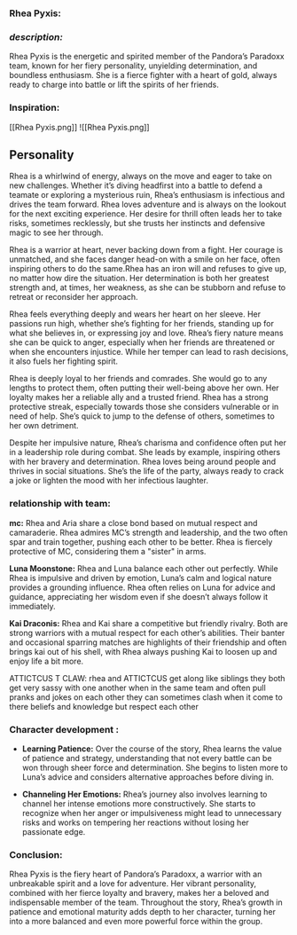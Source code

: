 ### **Rhea Pyxis:**
### *description:*
Rhea Pyxis is the energetic and spirited member of the Pandora’s Paradoxx team, known for her fiery personality, unyielding determination, and boundless enthusiasm. She is a fierce fighter with a heart of gold, always ready to charge into battle or lift the spirits of her friends.
### **Inspiration:**
[[Rhea Pyxis.png]]
![[Rhea Pyxis.png]]
## **Personality**
 Rhea is a whirlwind of energy, always on the move and eager to take on new challenges. Whether it’s diving headfirst into a battle to defend a teamate or exploring a mysterious ruin, Rhea’s enthusiasm is infectious and drives the team forward.  Rhea loves adventure and is always on the lookout for the next exciting experience. Her desire for thrill often leads her to take risks, sometimes recklessly, but she trusts her instincts and defensive magic to see her through.

 Rhea is a warrior at heart, never backing down from a fight. Her courage is unmatched, and she faces danger head-on with a smile on her face, often inspiring others to do the same.Rhea has an iron will and refuses to give up, no matter how dire the situation. Her determination is both her greatest strength and, at times, her weakness, as she can be stubborn and refuse to retreat or reconsider her approach.

 Rhea feels everything deeply and wears her heart on her sleeve. Her passions run high, whether she’s fighting for her friends, standing up for what she believes in, or expressing joy and love. Rhea’s fiery nature means she can be quick to anger, especially when her friends are threatened or when she encounters injustice. While her temper can lead to rash decisions, it also fuels her fighting spirit.

 Rhea is deeply loyal to her friends and comrades. She would go to any lengths to protect them, often putting their well-being above her own. Her loyalty makes her a reliable ally and a trusted friend. Rhea has a strong protective streak, especially towards those she considers vulnerable or in need of help. She’s quick to jump to the defense of others, sometimes to her own detriment.
 
  Despite her impulsive nature, Rhea’s charisma and confidence often put her in a leadership role during combat. She leads by example, inspiring others with her bravery and determination. Rhea loves being around people and thrives in social situations. She’s the life of the party, always ready to crack a joke or lighten the mood with her infectious laughter.
### **relationship with team:**
**mc:** Rhea and Aria share a close bond based on mutual respect and camaraderie. Rhea admires MC’s strength and leadership, and the two often spar and train together, pushing each other to be better. Rhea is fiercely protective of MC, considering  them a  "sister" in arms.

**Luna Moonstone:** Rhea and Luna balance each other out perfectly. While Rhea is impulsive and driven by emotion, Luna’s calm and logical nature provides a grounding influence. Rhea often relies on Luna for advice and guidance, appreciating her wisdom even if she doesn’t always follow it immediately.

**Kai Draconis:** Rhea and Kai share a competitive but friendly rivalry. Both are strong warriors with a mutual respect for each other’s abilities. Their banter and occasional sparring matches are highlights of their friendship and often brings kai out of his shell, with Rhea always pushing Kai to loosen up and enjoy life a bit more.

ATTICTCUS T CLAW: rhea and ATTICTCUS get along  like siblings they both get very sassy with one another when in the same team and often pull pranks and jokes on each other  they can sometimes clash when it come to there beliefs and knowledge but respect each other  

### **Character development :**
-  **Learning Patience:** Over the course of the story, Rhea learns the value of patience and strategy, understanding that not every battle can be won through sheer force and determination. She begins to listen more to Luna’s advice and considers alternative approaches before diving in.

- **Channeling Her Emotions:** Rhea’s journey also involves learning to channel her intense emotions more constructively. She starts to recognize when her anger or impulsiveness might lead to unnecessary risks and works on tempering her reactions without losing her passionate edge.

### **Conclusion:**

Rhea Pyxis is the fiery heart of Pandora’s Paradoxx, a warrior with an unbreakable spirit and a love for adventure. Her vibrant personality, combined with her fierce loyalty and bravery, makes her a beloved and indispensable member of the team. Throughout the story, Rhea’s growth in patience and emotional maturity adds depth to her character, turning her into a more balanced and even more powerful force within the group.
